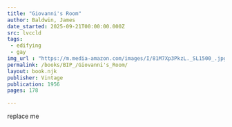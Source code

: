 ```yaml
---
title: "Giovanni's Room"
author: Baldwin, James 
date_started: 2025-09-21T00:00:00.000Z
src: lvccld
tags: 
 - edifying 
 - gay
img_url : "https://m.media-amazon.com/images/I/81M7Xp3PkzL._SL1500_.jpg"
permalink: /books/BIP_/Giovanni's_Room/
layout: book.njk
publisher: Vintage
publication: 1956
pages: 178

---
```

replace me
